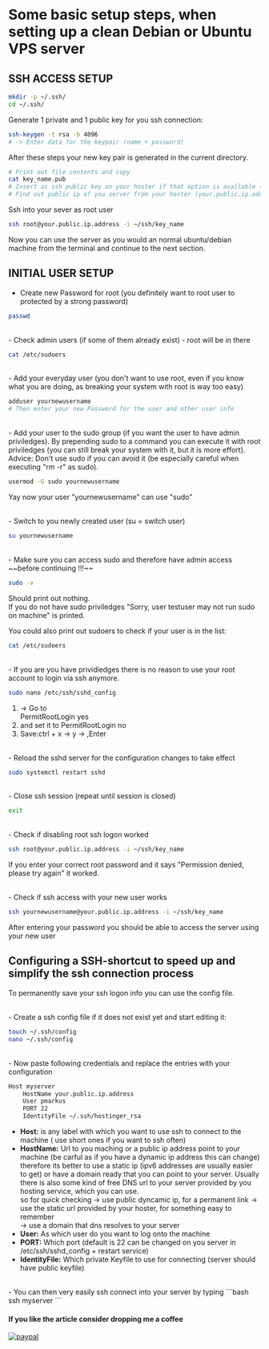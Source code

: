 # Some basic setup steps, when setting up a clean Debian or Ubuntu VPS server

## SSH ACCESS SETUP

```bash
mkdir -p ~/.ssh/
cd ~/.ssh/
```

Generate 1 private and 1 public key for you ssh connection:

```bash
ssh-keygen -t rsa -b 4096
# -> Enter data for the keypair (name + password)
```

After these steps your new key pair is generated in the current directory.

```bash
# Print out file contents and copy
cat key_name.pub
# Insert as ssh public key on your hoster if that option is available (TODO add description for doing this manually)
# Find out public ip of you server from your hoster (your.public.ip.address)
```

Ssh into your sever as root user

```bash
ssh root@your.public.ip.address -i ~/ssh/key_name
```

Now you can use the server as you would an normal ubuntu/debian machine from the terminal
and continue to the next section.

## INITIAL USER SETUP

- Create new Password for root (you definitely want to root user to protected by a strong password)

```bash
passwd
```

<br>
- Check admin users (if some of them already exist) - root will be in there
  
```bash
cat /etc/sudoers
```

<br>
- Add your everyday user (you don't want to use root, even if you know what you are doing, as breaking your system with root is way too easy)

```bash
adduser yournewusername
# Then enter your new Password for the user and other user info
```

<br>
- Add your user to the sudo group (if you want the user to have admin priviledges).  
  By prepending sudo to a command you can execute it with root priviledges (you can still break your system with it, but it is more effort).  
  Advice: Don't use sudo if you can avoid it (be especially careful when executing "rm -r" as sudo).  

```bash
usermod -G sudo yournewusername
```

Yay now your user "yournewusername" can use "sudo"

<br>
- Switch to you newly created user (su = switch user)

```bash
su yournewusername
```

<br>
- Make sure you can access sudo and therefore have admin access ~~before continuing !!!~~

```bash
sudo -v
```

Should print out nothing.  
If you do not have sudo priviledges "Sorry, user testuser may not run sudo on machine" is printed.  

You could also print out sudoers to check if your user is in the list:

```bash
cat /etc/sudoers
```

<br>
- If you are you have prividledges there is no reason to use your root account to login via ssh anymore.  

```bash
sudo nano /etc/ssh/sshd_config
```

1. -> Go to  
PermitRootLogin yes
2. and set it to
PermitRootLogin no
3. Save:ctrl + x	->	y	->	,Enter

<br>
- Reload the sshd server for the configuration changes to take effect

```bash
sudo systemctl restart sshd
```

<br>
- Close ssh session (repeat until session is closed)

```bash
exit
```

<br>
- Check if disabling root ssh logon worked

```bash
ssh root@your.public.ip.address -i ~/ssh/key_name
```

If you enter your correct root password and it says "Permission denied, please try again" it worked.

<br>
- Check if ssh access with your new user works

```bash
ssh yournewusername@your.public.ip.address -i ~/ssh/key_name
```

After entering your password you should be able to access the server using your new user

## Configuring a SSH-shortcut to speed up and simplify the ssh connection process

To permanently save your ssh logon info you can use the config file.

<br>
- Create a ssh config file if it does not exist yet and start editing it:

```bash
touch ~/.ssh/config
nano ~/.ssh/config
```

<br>
- Now paste following credentials and replace the entries with your configuration

```bash
Host myserver
	HostName your.public.ip.address
	User pmarkus
	PORT 22
	IdentityFile ~/.ssh/hostinger_rsa
```

- **Host:** is any label with which you want to use ssh to connect to the machine ( use short ones if you want to ssh often)  
- **HostName:** Url to you maching or a public ip address point to your machine (be carful as if you have a dynamic ip address this can change)  
therefore its better to use a static ip (ipv6 addresses are usually easier to get) or have a domain ready that you can point to your server.
Usually there is also some kind of free DNS url to your server provided by you hosting service, which you can use.  
so for quick checking -> use public dyncamic ip, for a permanent link -> use the static url provided by your hoster, for something easy to remember  
-> use a domain that dns resolves to your server  
- **User:** As which user do you want to log onto the machine  
- **PORT:** Which port (default is 22 can be changed on you server in /etc/ssh/sshd_config + restart service)  
- **IdentityFile:** Which private Keyfile to use for connecting (server should have public keyfile)  

<br>
- You can then very easily ssh connect into your server by typing
```bash
ssh myserver
```

#### If you like the article consider dropping me a coffee

[![paypal](https://www.paypalobjects.com/en_US/i/btn/btn_donate_LG.gif)](https://www.paypal.com/donate?hosted_button_id=BSFX8LCPHW2AE)
  
<br>  
<br>  